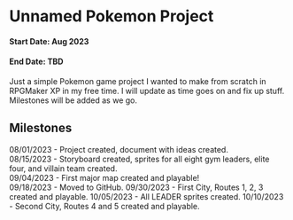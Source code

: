 # Unnamed Pokemon Project
#### Start Date: Aug 2023
#### End Date: TBD

Just a simple Pokemon game project I wanted to make from scratch in RPGMaker XP in my free time. I will update as time goes on and fix up stuff. Milestones will be added as we go.

## Milestones
08/01/2023 - Project created, document with ideas created.  
08/15/2023 - Storyboard created, sprites for all eight gym leaders, elite four, and villain team created.  
09/04/2023 - First major map created and playable!  
09/18/2023 - Moved to GitHub. 
09/30/2023 - First City, Routes 1, 2, 3 created and playable.
10/05/2023 - All LEADER sprites created.
10/10/2023 - Second City, Routes 4 and 5 created and playable.
